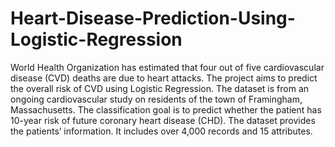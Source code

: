 # Heart-Disease-Prediction-Using-Logistic-Regression
World Health Organization has estimated that four out of five cardiovascular disease (CVD) deaths are due to heart attacks. The project aims to predict the overall risk of CVD using Logistic Regression.
The dataset is from an ongoing cardiovascular study on residents of the town of Framingham, Massachusetts. The classification goal is to predict whether the patient has 10-year risk of future coronary heart disease (CHD). The dataset provides the patients’ information. It includes over 4,000 records and 15 attributes.
